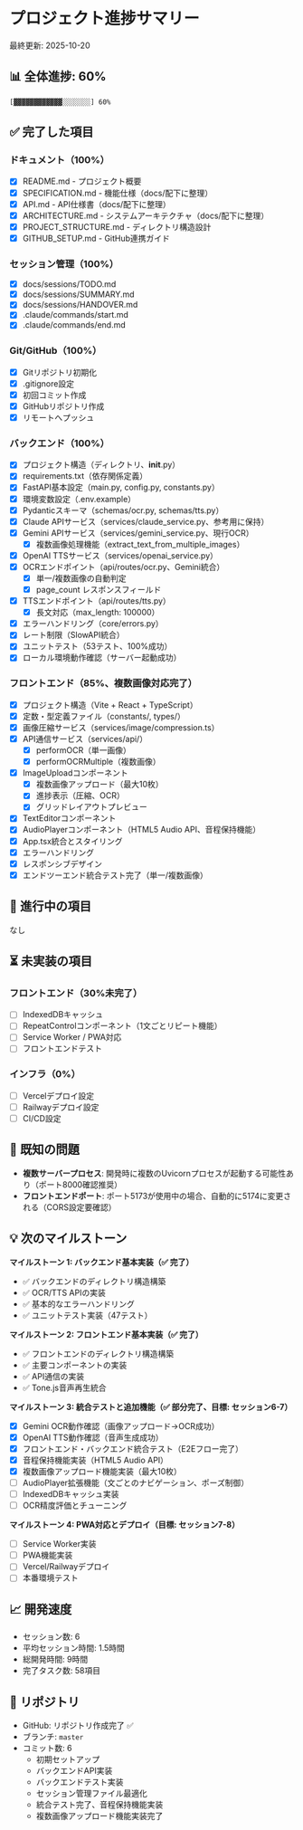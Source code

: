 # プロジェクト進捗サマリー

最終更新: 2025-10-20

## 📊 全体進捗: 60%

```
[▓▓▓▓▓▓▓▓▓▓▓▓░░░░░░░] 60%
```

## ✅ 完了した項目

### ドキュメント（100%）
- [x] README.md - プロジェクト概要
- [x] SPECIFICATION.md - 機能仕様（docs/配下に整理）
- [x] API.md - API仕様書（docs/配下に整理）
- [x] ARCHITECTURE.md - システムアーキテクチャ（docs/配下に整理）
- [x] PROJECT_STRUCTURE.md - ディレクトリ構造設計
- [x] GITHUB_SETUP.md - GitHub連携ガイド

### セッション管理（100%）
- [x] docs/sessions/TODO.md
- [x] docs/sessions/SUMMARY.md
- [x] docs/sessions/HANDOVER.md
- [x] .claude/commands/start.md
- [x] .claude/commands/end.md

### Git/GitHub（100%）
- [x] Gitリポジトリ初期化
- [x] .gitignore設定
- [x] 初回コミット作成
- [x] GitHubリポジトリ作成
- [x] リモートへプッシュ

### バックエンド（100%）
- [x] プロジェクト構造（ディレクトリ、__init__.py）
- [x] requirements.txt（依存関係定義）
- [x] FastAPI基本設定（main.py, config.py, constants.py）
- [x] 環境変数設定（.env.example）
- [x] Pydanticスキーマ（schemas/ocr.py, schemas/tts.py）
- [x] Claude APIサービス（services/claude_service.py、参考用に保持）
- [x] Gemini APIサービス（services/gemini_service.py、現行OCR）
  - [x] 複数画像処理機能（extract_text_from_multiple_images）
- [x] OpenAI TTSサービス（services/openai_service.py）
- [x] OCRエンドポイント（api/routes/ocr.py、Gemini統合）
  - [x] 単一/複数画像の自動判定
  - [x] page_count レスポンスフィールド
- [x] TTSエンドポイント（api/routes/tts.py）
  - [x] 長文対応（max_length: 100000）
- [x] エラーハンドリング（core/errors.py）
- [x] レート制限（SlowAPI統合）
- [x] ユニットテスト（53テスト、100%成功）
- [x] ローカル環境動作確認（サーバー起動成功）

### フロントエンド（85%、複数画像対応完了）
- [x] プロジェクト構造（Vite + React + TypeScript）
- [x] 定数・型定義ファイル（constants/, types/）
- [x] 画像圧縮サービス（services/image/compression.ts）
- [x] API通信サービス（services/api/）
  - [x] performOCR（単一画像）
  - [x] performOCRMultiple（複数画像）
- [x] ImageUploadコンポーネント
  - [x] 複数画像アップロード（最大10枚）
  - [x] 進捗表示（圧縮、OCR）
  - [x] グリッドレイアウトプレビュー
- [x] TextEditorコンポーネント
- [x] AudioPlayerコンポーネント（HTML5 Audio API、音程保持機能）
- [x] App.tsx統合とスタイリング
- [x] エラーハンドリング
- [x] レスポンシブデザイン
- [x] エンドツーエンド統合テスト完了（単一/複数画像）

## 🚧 進行中の項目

なし

## ⏳ 未実装の項目

### フロントエンド（30%未完了）
- [ ] IndexedDBキャッシュ
- [ ] RepeatControlコンポーネント（1文ごとリピート機能）
- [ ] Service Worker / PWA対応
- [ ] フロントエンドテスト

### インフラ（0%）
- [ ] Vercelデプロイ設定
- [ ] Railwayデプロイ設定
- [ ] CI/CD設定

## 🐛 既知の問題

- **複数サーバープロセス**: 開発時に複数のUvicornプロセスが起動する可能性あり（ポート8000確認推奨）
- **フロントエンドポート**: ポート5173が使用中の場合、自動的に5174に変更される（CORS設定要確認）

## 💡 次のマイルストーン

**マイルストーン 1: バックエンド基本実装（✅ 完了）**
- ✅ バックエンドのディレクトリ構造構築
- ✅ OCR/TTS APIの実装
- ✅ 基本的なエラーハンドリング
- ✅ ユニットテスト実装（47テスト）

**マイルストーン 2: フロントエンド基本実装（✅ 完了）**
- ✅ フロントエンドのディレクトリ構造構築
- ✅ 主要コンポーネントの実装
- ✅ API通信の実装
- ✅ Tone.js音声再生統合

**マイルストーン 3: 統合テストと追加機能（✅ 部分完了、目標: セッション6-7）**
- [x] Gemini OCR動作確認（画像アップロード→OCR成功）
- [x] OpenAI TTS動作確認（音声生成成功）
- [x] フロントエンド・バックエンド統合テスト（E2Eフロー完了）
- [x] 音程保持機能実装（HTML5 Audio API）
- [x] 複数画像アップロード機能実装（最大10枚）
- [ ] AudioPlayer拡張機能（文ごとのナビゲーション、ポーズ制御）
- [ ] IndexedDBキャッシュ実装
- [ ] OCR精度評価とチューニング

**マイルストーン 4: PWA対応とデプロイ（目標: セッション7-8）**
- [ ] Service Worker実装
- [ ] PWA機能実装
- [ ] Vercel/Railwayデプロイ
- [ ] 本番環境テスト

## 📈 開発速度

- セッション数: 6
- 平均セッション時間: 1.5時間
- 総開発時間: 9時間
- 完了タスク数: 58項目

## 🔗 リポジトリ

- GitHub: リポジトリ作成完了 ✅
- ブランチ: `master`
- コミット数: 6
  - 初期セットアップ
  - バックエンドAPI実装
  - バックエンドテスト実装
  - セッション管理ファイル最適化
  - 統合テスト完了、音程保持機能実装
  - 複数画像アップロード機能実装完了
